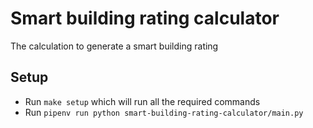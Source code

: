# Smart building rating calculator
The calculation to generate a smart building rating

## Setup
- Run `make setup` which will run all the required commands
- Run `pipenv run python smart-building-rating-calculator/main.py`
